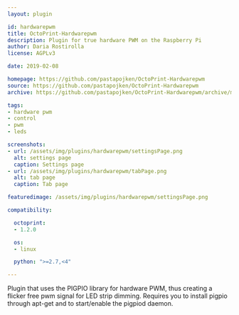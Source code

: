 ```yaml
---
layout: plugin

id: hardwarepwm
title: OctoPrint-Hardwarepwm
description: Plugin for true hardware PWM on the Raspberry Pi
author: Daria Rostirolla
license: AGPLv3

date: 2019-02-08

homepage: https://github.com/pastapojken/OctoPrint-Hardwarepwm
source: https://github.com/pastapojken/OctoPrint-Hardwarepwm
archive: https://github.com/pastapojken/OctoPrint-Hardwarepwm/archive/master.zip

tags:
- hardware pwm
- control
- pwm
- leds

screenshots:
- url: /assets/img/plugins/hardwarepwm/settingsPage.png
  alt: settings page
  caption: Settings page
- url: /assets/img/plugins/hardwarepwm/tabPage.png
  alt: tab page
  caption: Tab page

featuredimage: /assets/img/plugins/hardwarepwm/settingsPage.png

compatibility:

  octoprint:
  - 1.2.0

  os:
  - linux

  python: ">=2.7,<4"

---
```


Plugin that uses the PIGPIO library for hardware PWM, thus creating a flicker free pwm signal for LED strip dimming. Requires you to install pigpio through apt-get and to start/enable the pigpiod daemon.
